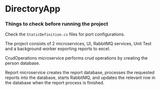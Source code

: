 # DirectoryApp

### Things to check before running the project

Check the `StaticDefinition.cs` files for port configurations.

The project consists of 2 microservices, UI, RabbitMQ services, Unit Test and a background worker exporting reports to excel.

CrudOperations microservice performs crud operations by creating the person database.

Report microservice creates the report database, processes the requested reports into the database, starts RabbitMQ, and updates the relevant row in the database when the report process is finished.
